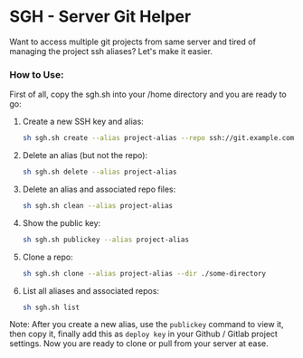 # SGH - Server Git Helper
Want to access multiple git projects from same server and tired of managing the project ssh aliases? Let's make it easier.

### How to Use:
First of all, copy the sgh.sh into your /home directory and you are ready to go:

1. Create a new SSH key and alias:
   ```bash
   sh sgh.sh create --alias project-alias --repo ssh://git.example.com/path/to/repo.git
   ```

2. Delete an alias (but not the repo):
   ```bash
   sh sgh.sh delete --alias project-alias
   ```

3. Delete an alias and associated repo files:
   ```bash
   sh sgh.sh clean --alias project-alias
   ```

4. Show the public key:
   ```bash
   sh sgh.sh publickey --alias project-alias
   ```

5. Clone a repo:
   ```bash
   sh sgh.sh clone --alias project-alias --dir ./some-directory
   ```

6. List all aliases and associated repos:
   ```bash
   sh sgh.sh list
   ```

Note: After you create a new alias, use the `publickey` command to view it, then copy it, finally add this as `deploy key` in your Github / Gitlab project settings. Now you are ready to clone or pull from your server at ease.